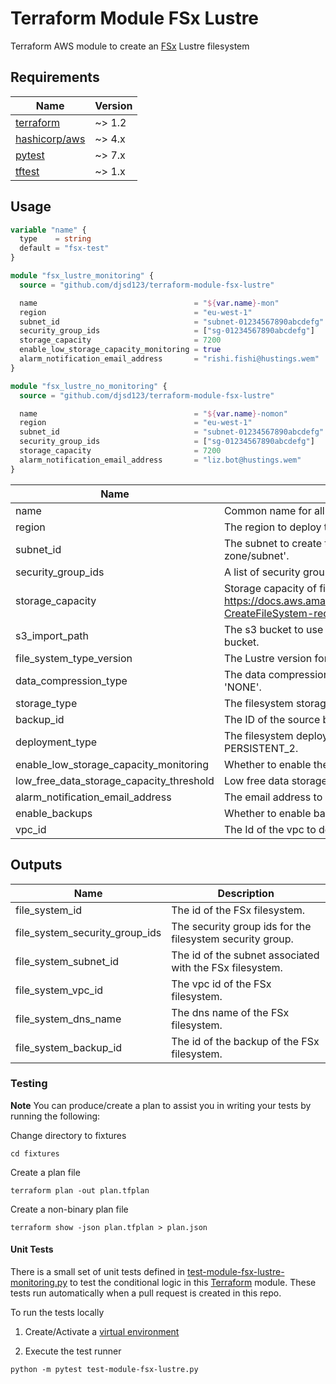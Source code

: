 # Terraform Module FSx Lustre
[FSx]: https://aws.amazon.com/fsx/lustre/

Terraform AWS module to create an [FSx] Lustre filesystem


[terraform]: https://www.terraform.io/downloads
[hashicorp/aws]: https://registry.terraform.io/providers/hashicorp/aws
[pytest]: https://pypi.org/project/pytest/
[tftest]: https://pypi.org/project/tftest/


## Requirements

| Name            | Version |
|-----------------|---------|
| [terraform]     | ~> 1.2  |
| [hashicorp/aws] | ~> 4.x  |
| [pytest]        | ~> 7.x  |
| [tftest]        | ~> 1.x  |


## Usage

```terraform
variable "name" {
  type    = string
  default = "fsx-test"
}

module "fsx_lustre_monitoring" {
  source = "github.com/djsd123/terraform-module-fsx-lustre"

  name                                   = "${var.name}-mon"
  region                                 = "eu-west-1"
  subnet_id                              = "subnet-01234567890abcdefg"
  security_group_ids                     = ["sg-01234567890abcdefg"]
  storage_capacity                       = 7200
  enable_low_storage_capacity_monitoring = true
  alarm_notification_email_address       = "rishi.fishi@hustings.wem"
}

module "fsx_lustre_no_monitoring" {
  source = "github.com/djsd123/terraform-module-fsx-lustre"

  name                                   = "${var.name}-nomon"
  region                                 = "eu-west-1"
  subnet_id                              = "subnet-01234567890abcdefg"
  security_group_ids                     = ["sg-01234567890abcdefg"]
  storage_capacity                       = 7200
  alarm_notification_email_address       = "liz.bot@hustings.wem"
}
```


| Name                                     | Description                                                                                                                                                       | Type           | Default         | Required |
|------------------------------------------|-------------------------------------------------------------------------------------------------------------------------------------------------------------------|----------------|-----------------|:--------:|
| name                                     | Common name for all resources.                                                                                                                                    | `string`       | `""`            |   yes    |
| region                                   | The region to deploy the resources.                                                                                                                               | `string`       | `""`            |   yes    |
| subnet_id                                | The subnet to create the filesystem in.  Note; FSx Lustre only supports one 'availability zone/subnet'.                                                           | `string`       | `""`            |   yes    |
| security_group_ids                       | A list of security group Ids to permit access to the filesystem.                                                                                                  | `list(string)` | `""`            |   yes    |
| storage_capacity                         | Storage capacity of file system. See: https://docs.aws.amazon.com/fsx/latest/APIReference/API_CreateFileSystem.html#FSx-CreateFileSystem-request-StorageCapacity. | `number`       | `""`            |   yes    |
| s3_import_path                           | The s3 bucket to use to back your fsx filesystem. Defaults to NASA's Nex open data bucket.                                                                        | `string`       | `s3://nasanex`  |    no    |
| file_system_type_version                 | The Lustre version for the file system.                                                                                                                           | `number`       | `2.12`          |    no    |
| data_compression_type                    | The data compression configuration for the file system. Valid values are 'LZ4' and 'NONE'.                                                                        | `string`       | `NONE`          |    no    |
| storage_type                             | The filesystem storage type. Either SSD or HDD.                                                                                                                   | `string`       | `SSD`           |    no    |
| backup_id                                | The ID of the source backup to create the filesystem from.                                                                                                        | `string`       | `""`            |    no    |
| deployment_type                          | The filesystem deployment type. One of: SCRATCH_1, SCRATCH_2, PERSISTENT_1, PERSISTENT_2.                                                                         | `string`       | `SCRATCH_2`     |    no    |
| enable_low_storage_capacity_monitoring   | Whether to enable the dashboard and 'Low free storage capacity alarm'?                                                                                            | `bool`         | `false`         |    no    |
| low_free_data_storage_capacity_threshold | Low free data storage capacity threshold (Bytes).                                                                                                                 | `string`       | `7100000000000` |    no    |
| alarm_notification_email_address         | The email address to send FSX storage alarms/alerts to.                                                                                                           | `string`       | `""`            |   yes    |
| enable_backups                           | Whether to enable backups for this filesystem?                                                                                                                    | `bool`         | `false`         |    no    |
| vpc_id                                   | The Id of the vpc to deploy the filesystem into                                                                                                                   | `string`       | `""`            |   yes    |


## Outputs

| Name                           | Description                                               |
|--------------------------------|-----------------------------------------------------------|
| file_system_id                 | The id of the FSx filesystem.                             |
| file_system_security_group_ids | The security group ids for the filesystem security group. |
| file_system_subnet_id          | The id of the subnet associated with the FSx filesystem.  |
| file_system_vpc_id             | The vpc id of the FSx filesystem.                         |
| file_system_dns_name           | The dns name of the FSx filesystem.                       |
| file_system_backup_id          | The id of the backup of the FSx filesystem.               |


### Testing

**Note**
You can produce/create a plan to assist you in writing your tests by running the following:

Change directory to fixtures
```shell
cd fixtures
```

Create a plan file
```shell
terraform plan -out plan.tfplan
```

Create a non-binary plan file
```shell
terraform show -json plan.tfplan > plan.json
```

#### Unit Tests

There is a small set of unit tests defined in [test-module-fsx-lustre-monitoring.py](test-module-fsx-lustre-monitoring.py) to test the conditional logic in this
[Terraform] module. These tests run automatically when a pull request is created in this repo.

To run the tests locally

1. Create/Activate a [virtual environment](https://docs.python.org/3/tutorial/venv.html)

2. Execute the test runner

```shell
python -m pytest test-module-fsx-lustre.py
```
